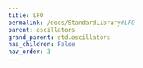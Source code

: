 ```yaml
---
title: LFO
permalink: /docs/StandardLibrary#LFO
parent: oscillators
grand_parent: std.oscillators
has_children: False
nav_order: 3
---
```

